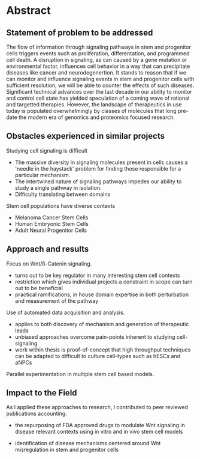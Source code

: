 Abstract
========

Statement of problem to be addressed
------------------------------------

The flow of information through signaling pathways in stem and progenitor cells triggers events such as proliferation, differentation, and programmed cell death. A disruption in signaling, as can caused by a gene mutation or environmental factor, influences cell behavior in a way that can precipitate diseases like cancer and neurodegenertion. It stands to reason that if we can monitor and influence signaling events in stem and progenitor cells with sufficient resolution, we will be able to counter the effects of such diseases. Significant technical advances over the last decade in our ability to monitor and control cell state has yielded speculation of a coming wave of rational and targetted therapies. However, the landscape of therapeutics in use today is populated overwhelmingly by classes of molecules that long pre-date the modern era of genomics and proteomics focused research.

Obstacles experienced in similar projects
-----------------------------------------

Studying cell signaling is difficult

* The massive diversity in signaling molecules present in cells causes a 'needle in the haystack' problem for finding those responsible for a particular mechanism.
* The intertwined nature of signaling pathways impedes our ability to study a single pathway in isolation.
* Difficulty translating between domains

Stem cell populations have diverse contexts

* Melanoma Cancer Stem Cells
* Human Embryonic Stem Cells
* Adult Neural Progenitor Cells


Approach and results
--------------------

Focus on Wnt/ß-Catenin signaling.

* turns out to be key regulator in many interesting stem cell contexts
* restriction which gives individual projects a constraint in scope can turn out to be beneficial
* practical ramifications, in house domain expertise in both perturbation and measurement of the pathway

Use of automated data acquisition and analysis.

* applies to both discovery of mechanism and generation of therapeutic leads
* unbiased approaches overcome pain-points inherent to studying cell-signaling
* work within thesis is proof-of-concept that high throughput techniques can be adapted to difficult to culture cell-types such as hESCs and aNPCs

Parallel experimentation in multiple stem cell based models.

Impact to the Field
-------------------

As I applied these approaches to research, I contributed to peer reviewed publications accounting:

* the repurposing of FDA approved drugs to modulate Wnt signaling in disease relevant contexts using in vitro and in vivo stem cell models

* identification of disease mechanisms centered around Wnt misregulation in stem and progenitor cells
